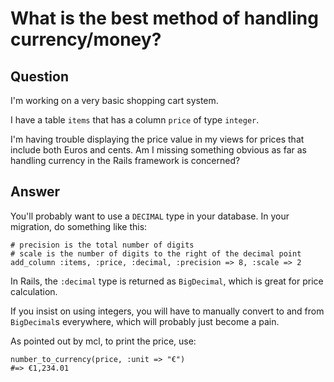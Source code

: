 
# What is the best method of handling currency/money?

## Question
        
I'm working on a very basic shopping cart system.

I have a table `items` that has a column `price` of type `integer`.

I'm having trouble displaying the price value in my views for prices that include both Euros and cents. Am I missing something obvious as far as handling currency in the Rails framework is concerned?

## Answer
        
You'll probably want to use a `DECIMAL` type in your database. In your migration, do something like this:

    # precision is the total number of digits
    # scale is the number of digits to the right of the decimal point
    add_column :items, :price, :decimal, :precision => 8, :scale => 2
    

In Rails, the `:decimal` type is returned as `BigDecimal`, which is great for price calculation.

If you insist on using integers, you will have to manually convert to and from `BigDecimal`s everywhere, which will probably just become a pain.

As pointed out by mcl, to print the price, use:

    number_to_currency(price, :unit => "€")
    #=> €1,234.01
